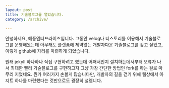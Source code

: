 ```yaml
---
layout: post
title: 기술블로그를 열었습니다.
category: /archive/

---
```


안녕하세요, 혜풍엔터프라이즈입니다.
그동안 velog나 티스토리를 이용해서 기술블로그를 운영해왔는데 아무래도 플랫폼에 제약없는 개발자다운 기술블로그를 갖고 싶었고, 이렇게 github에 자리를 마련하게 되었습니다.

원래 jekyll 하나하나 직접 구현하려고 했는데 어째서인지 설치하는데서부터 오류가 나서 최대한 빨리 기술블로그를 구현하고자 그냥 가장 간단한 방법인 fork를 하는 걸로 마무리 지었네요. 뭔가 여러가지 손볼게 많습니다만, 개발자의 길을 걷기 위해 웹상에서 아지트 하나를 마련했다는 것만으로도 굉장히 설렙니다. 
